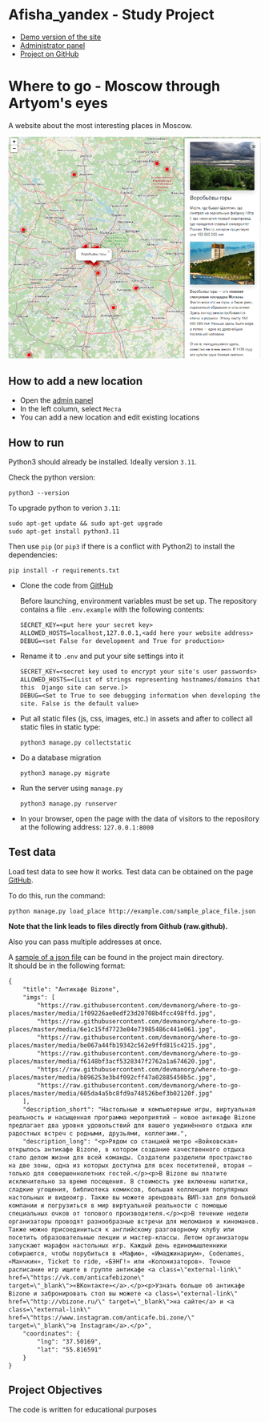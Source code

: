 # Afisha_yandex - Study Project

- [Demo version of the site](https://mikayel.pythonanywhere.com/)
- [Administrator panel](https://mikayel.pythonanywhere.com/admin)
- [Project on GitHub](https://github.com/michaelmatasyants/afisha_yandex)

# Where to go - Moscow through Artyom's eyes

A website about the most interesting places in Moscow.

![Screenshot of the main page](screenshot.png)


## How to add a new location

- Open the [admin panel](https://mikayel.pythonanywhere.com/admin)
- In the left column, select `Места`
- You can add a new location and edit existing locations

## How to run

Python3 should already be installed. Ideally version `3.11`.<br>

Check the python version:
```
python3 --version
```

To upgrade python to verion `3.11`:
```
sudo apt-get update && sudo apt-get upgrade
sudo apt-get install python3.11
```

Then use `pip` (or `pip3` if there is a conflict with Python2) to install the dependencies:
```
pip install -r requirements.txt
```

* Clone the code from [GitHub](https://github.com/michaelmatasyants/afisha_yandex)

    Before launching, environment variables must be set up. The repository contains     a file `.env.example` with the following contents:

    ```
    SECRET_KEY=<put here your secret key>
    ALLOWED_HOSTS=localhost,127.0.0.1,<add here your website address>
    DEBUG=<set False for development and True for production>
    ```

* Rename it to `.env` and put your site settings into it

    ```
    SECRET_KEY=<secret key used to encrypt your site's user passwords>
    ALLOWED_HOSTS=<[List of strings representing hostnames/domains that this  Django site can serve.]>
    DEBUG=<Set to True to see debugging information when developing the site. False is the default value>
    ```

* Put all static files (js, css, images, etc.) in assets and after to collect all static files in static type:
    ```
    python3 manage.py collectstatic
    ```

* Do a database migration
    ```
    python3 manage.py migrate
    ```

* Run the server using `manage.py`
    ```
    python3 manage.py runserver
    ```

* In your browser, open the page with the data of visitors to the repository at the following address: `127.0.0.1:8000`

## Test data

Load test data to see how it works. Test data can be obtained on the page [GitHub](https://github.com/devmanorg/where-to-go-places).

To do this, run the command:
```
python manage.py load_place http://example.com/sample_place_file.json
```
**Note that the link leads to files directly from Github (raw.github).**

Also you can pass multiple addresses at once.

A [sample of a json file](sample_place_file.json) can be found in the project main directory.<br> It should be in the following format:


```
{
    "title": "Антикафе Bizone",
    "imgs": [
        "https://raw.githubusercontent.com/devmanorg/where-to-go-places/master/media/1f09226ae0edf23d20708b4fcc498ffd.jpg",
        "https://raw.githubusercontent.com/devmanorg/where-to-go-places/master/media/6e1c15fd7723e04e73985486c441e061.jpg",
        "https://raw.githubusercontent.com/devmanorg/where-to-go-places/master/media/be067a44fb19342c562e9ffd815c4215.jpg",
        "https://raw.githubusercontent.com/devmanorg/where-to-go-places/master/media/f6148bf3acf5328347f2762a1a674620.jpg",
        "https://raw.githubusercontent.com/devmanorg/where-to-go-places/master/media/b896253e3b4f092cff47a02885450b5c.jpg",
        "https://raw.githubusercontent.com/devmanorg/where-to-go-places/master/media/605da4a5bc8fd9a748526bef3b02120f.jpg"
    ],
    "description_short": "Настольные и компьютерные игры, виртуальная реальность и насыщенная программа мероприятий — новое антикафе Bizone предлагает два уровня удовольствий для вашего уединённого отдыха или радостных встреч с родными, друзьями, коллегами.",
    "description_long": "<p>Рядом со станцией метро «Войковская» открылось антикафе Bizone, в котором создание качественного отдыха стало делом жизни для всей команды. Создатели разделили пространство на две зоны, одна из которых доступна для всех посетителей, вторая — только для совершеннолетних гостей.</p><p>В Bizone вы платите исключительно за время посещения. В стоимость уже включены напитки, сладкие угощения, библиотека комиксов, большая коллекция популярных настольных и видеоигр. Также вы можете арендовать ВИП-зал для большой компании и погрузиться в мир виртуальной реальности с помощью специальных очков от топового производителя.</p><p>В течение недели организаторы проводят разнообразные встречи для меломанов и киноманов. Также можно присоединиться к английскому разговорному клубу или посетить образовательные лекции и мастер-классы. Летом организаторы запускают марафон настольных игр. Каждый день единомышленники собираются, чтобы порубиться в «Мафию», «Имаджинариум», Codenames, «Манчкин», Ticket to ride, «БЭНГ!» или «Колонизаторов». Точное расписание игр ищите в группе антикафе <a class=\"external-link\" href=\"https://vk.com/anticafebizone\" target=\"_blank\">«ВКонтакте»</a>.</p><p>Узнать больше об антикафе Bizone и забронировать стол вы можете <a class=\"external-link\" href=\"http://vbizone.ru/\" target=\"_blank\">на сайте</a> и <a class=\"external-link\" href=\"https://www.instagram.com/anticafe.bi.zone/\" target=\"_blank\">в Instagram</a>.</p>",
    "coordinates": {
        "lng": "37.50169",
        "lat": "55.816591"
    }
}
```

## Project Objectives

The code is written for educational purposes
